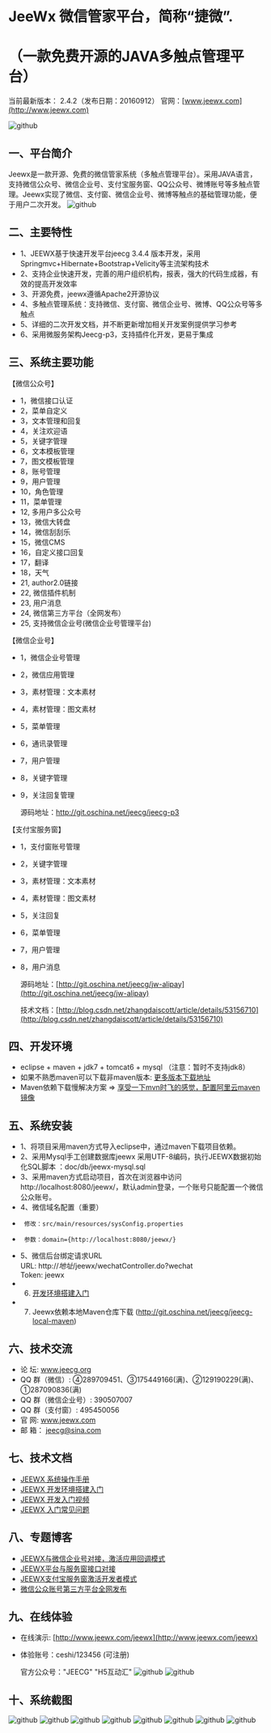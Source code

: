 JeeWx 微信管家平台，简称“捷微”.
===============
  （一款免费开源的JAVA多触点管理平台）
===============
当前最新版本： 2.4.2（发布日期：20160912）
官网：[www.jeewx.com](http://www.jeewx.com) 

![github](http://img.blog.csdn.net/20161123110044167?watermark/2/text/aHR0cDovL2Jsb2cuY3Nkbi5uZXQv/font/5a6L5L2T/fontsize/400/fill/I0JBQkFCMA==/dissolve/70/gravity/Center "jeewx")
<br>

一、平台简介
-----------------------------------
Jeewx是一款开源、免费的微信管家系统（多触点管理平台）。采用JAVA语言，支持微信公众号、微信企业号、支付宝服务窗、QQ公众号、微博账号等多触点管理。Jeewx实现了微信、支付窗、微信企业号、微博等触点的基础管理功能，便于用户二次开发。
![github](http://img.blog.csdn.net/20161123104736053?watermark/2/text/aHR0cDovL2Jsb2cuY3Nkbi5uZXQv/font/5a6L5L2T/fontsize/400/fill/I0JBQkFCMA==/dissolve/70/gravity/Center "jeewx")

二、主要特性
-----------------------------------
* 	1、JEEWX基于快速开发平台jeecg 3.4.4 版本开发，采用Springmvc+Hibernate+Bootstrap+Velicity等主流架构技术
*   2、支持企业快速开发，完善的用户组织机构，报表，强大的代码生成器，有效的提高开发效率
*   3、开源免费，jeewx遵循Apache2开源协议
*   4、多触点管理系统：支持微信、支付窗、微信企业号、微博、QQ公众号等多触点
*   5、详细的二次开发文档，并不断更新增加相关开发案例提供学习参考
*   6、采用微服务架构Jeecg-p3，支持插件化开发，更易于集成


三、系统主要功能
-----------------------------------

【微信公众号】
*   1，微信接口认证
*   2，菜单自定义
*   3，文本管理和回复
*   4，关注欢迎语
*   5，关键字管理
*   6，文本模板管理
*   7，图文模板管理
*   8，账号管理
*   9，用户管理
*   10，角色管理
*   11，菜单管理
*   12, 多用户多公众号
*   13，微信大转盘
*   14，微信刮刮乐
*   15，微信CMS
*   16，自定义接口回复
*   17，翻译
*   18，天气
*   21, author2.0链接
*   22, 微信插件机制
*   23, 用户消息
*   24, 微信第三方平台（全网发布）
*   25, 支持微信企业号(微信企业号管理平台)


【微信企业号】
*   1，微信企业号管理
*   2，微信应用管理
*   3，素材管理：文本素材
*   4，素材管理：图文素材
*   5，菜单管理
*   6，通讯录管理
*   7，用户管理
*   8，关键字管理
*   9，关注回复管理

    源码地址：http://git.oschina.net/jeecg/jeecg-p3
	
【支付宝服务窗】
*   1，支付窗账号管理
*   2，关键字管理
*   3，素材管理：文本素材
*   4，素材管理：图文素材
*   5，关注回复
*   6，菜单管理
*   7，用户管理
*   8，用户消息

    源码地址：[http://git.oschina.net/jeecg/jw-alipay](http://git.oschina.net/jeecg/jw-alipay)
	
	技术文档：[http://blog.csdn.net/zhangdaiscott/article/details/53156710](http://blog.csdn.net/zhangdaiscott/article/details/53156710)

四、开发环境
-----------------------------------
  * eclipse + maven + jdk7 + tomcat6 + mysql （注意：暂时不支持jdk8）
  * 如果不熟悉maven可以下载非maven版本: [更多版本下载地址](http://www.jeecg.org/forum.php?mod=viewthread&tid=1229&page=1&extra=#pid3642)
  * Maven依赖下载慢解决方案 => [享受一下mvn时飞的感觉，配置阿里云maven镜像](http://www.jeecg.org/forum.php?mod=viewthread&tid=3949)

五、系统安装
-----------------------------------
* 	1、将项目采用maven方式导入eclipse中，通过maven下载项目依赖。
* 	2、采用Mysql手工创建数据库jeewx 采用UTF-8编码，执行JEEWX数据初始化SQL脚本 ：doc/db/jeewx-mysql.sql
* 	3、采用maven方式启动项目，首次在浏览器中访问 http://localhost:8080/jeewx/，默认admin登录，一个账号只能配置一个微信公众账号。
* 	4、微信域名配置（重要）
* 	   修改：src/main/resources/sysConfig.properties
* 	   参数：domain={http://localhost:8080/jeewx/}
* 	5、微信后台绑定请求URL      
        URL:   http://*地址*/jeewx/wechatController.do?wechat<br>
        Token:  jeewx<br>
*   6. [开发环境搭建入门](http://www.jeecg.org/forum.php?mod=viewthread&tid=2080&extra=page%3D2) 
*   7. Jeewx依赖本地Maven仓库下载 (http://git.oschina.net/jeecg/jeecg-local-maven) 

六、技术交流
-----------------------------------
* 	论 坛:  www.jeecg.org
* 	QQ 群（微信）:  ④289709451、③175449166(满)、②129190229(满)、①287090836(满)
* 	QQ 群（微信企业号）:  390507007
* 	QQ 群（支付窗）:  495450056
* 	官 网:  www.jeewx.com
* 	邮 箱： jeecg@sina.com


七、技术文档
-----------------------------------
* [JEEWX 系统操作手册](http://blog.csdn.net/zhangdaiscott/article/details/50950739)
* [JEEWX 开发环境搭建入门](http://blog.csdn.net/zhangdaiscott/article/details/50915206)
* [JEEWX 开发入门视频](http://www.jeecg.org/forum.php?mod=viewthread&tid=2309&extra=page%3D1)
* [JEEWX 入门常见问题](http://www.jeecg.org/forum.php?mod=viewthread&tid=1830&extra=page%3D1)


八、专题博客
-----------------------------------
* [JEEWX与微信企业号对接，激活应用回调模式](http://blog.csdn.net/zhangdaiscott/article/details/51898858)
* [JEEWX平台与服务窗接口对接](http://blog.csdn.net/zhangdaiscott/article/details/51859085)
* [JEEWX支付宝服务窗激活开发者模式](http://blog.csdn.net/zhangdaiscott/article/details/51858747)
* [微信公众账号第三方平台全网发布](http://blog.csdn.net/zhangdaiscott/article/details/48269837)


九、在线体验
-----------------------------------
*   在线演示: [http://www.jeewx.com/jeewx](http://www.jeewx.com/jeewx)
*   体验账号：ceshi/123456 (可注册)

    官方公众号："JEECG"  "H5互动汇"
![github](http://img.blog.csdn.net/20160323155143399?watermark/2/text/aHR0cDovL2Jsb2cuY3Nkbi5uZXQv/font/5a6L5L2T/fontsize/400/fill/I0JBQkFCMA==/dissolve/70/gravity/Center "jeewx")
![github](http://img.blog.csdn.net/20160323154916164?watermark/2/text/aHR0cDovL2Jsb2cuY3Nkbi5uZXQv/font/5a6L5L2T/fontsize/400/fill/I0JBQkFCMA==/dissolve/70/gravity/Center "jeewx")


十、系统截图 
-----------------------------------
![github](http://img.blog.csdn.net/20160908175834009?watermark/2/text/aHR0cDovL2Jsb2cuY3Nkbi5uZXQv/font/5a6L5L2T/fontsize/400/fill/I0JBQkFCMA==/dissolve/70/gravity/Center "jeewx")
![github](http://img.blog.csdn.net/20160822173828381?watermark/2/text/aHR0cDovL2Jsb2cuY3Nkbi5uZXQv/font/5a6L5L2T/fontsize/400/fill/I0JBQkFCMA==/dissolve/70/gravity/Center "jeewx")
![github](http://img.blog.csdn.net/20160822173833177?watermark/2/text/aHR0cDovL2Jsb2cuY3Nkbi5uZXQv/font/5a6L5L2T/fontsize/400/fill/I0JBQkFCMA==/dissolve/70/gravity/Center "jeewx")
![github](http://img.blog.csdn.net/20160323152508827?watermark/2/text/aHR0cDovL2Jsb2cuY3Nkbi5uZXQv/font/5a6L5L2T/fontsize/400/fill/I0JBQkFCMA==/dissolve/70/gravity/Center "jeewx")
![github](http://img.blog.csdn.net/20160323153059001?watermark/2/text/aHR0cDovL2Jsb2cuY3Nkbi5uZXQv/font/5a6L5L2T/fontsize/400/fill/I0JBQkFCMA==/dissolve/70/gravity/Center "jeewx")
![github](http://img.blog.csdn.net/20160323153104923?watermark/2/text/aHR0cDovL2Jsb2cuY3Nkbi5uZXQv/font/5a6L5L2T/fontsize/400/fill/I0JBQkFCMA==/dissolve/70/gravity/Center "jeewx")
![github](http://img.blog.csdn.net/20160323153117501?watermark/2/text/aHR0cDovL2Jsb2cuY3Nkbi5uZXQv/font/5a6L5L2T/fontsize/400/fill/I0JBQkFCMA==/dissolve/70/gravity/Center "jeewx")
![github](http://img.blog.csdn.net/20160323153122251?watermark/2/text/aHR0cDovL2Jsb2cuY3Nkbi5uZXQv/font/5a6L5L2T/fontsize/400/fill/I0JBQkFCMA==/dissolve/70/gravity/Center "jeewx")
